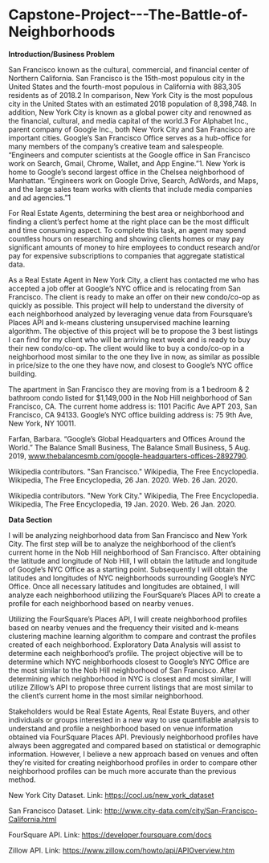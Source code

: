 # Capstone-Project---The-Battle-of-Neighborhoods

**Introduction/Business Problem**


San Francisco known as the cultural, commercial, and financial center of Northern California. San Francisco is the 15th-most populous city in the United States and the fourth-most populous in California with 883,305 residents as of 2018.2 In comparison, New York City is the most populous city in the United States with an estimated 2018 population of 8,398,748. In addition, New York City is known as a global power city and renowned as the financial, cultural, and media capital of the world.3
For Alphabet Inc., parent company of Google Inc., both New York City and San Francisco are important cities. Google’s San Francisco Office serves as a hub-office for many members of the company’s creative team and salespeople. “Engineers and computer scientists at the Google office in San Francisco work on Search, Gmail, Chrome, Wallet, and App Engine.”1. New York is home to Google’s second largest office in the Chelsea neighborhood of Manhattan. “Engineers work on Google Drive, Search, AdWords, and Maps, and the large sales team works with clients that include media companies and ad agencies.”1


For Real Estate Agents, determining the best area or neighborhood and finding a client’s perfect home at the right place can be the most difficult and time consuming aspect. To complete this task, an agent may spend countless hours on researching and showing clients homes or may pay significant amounts of money to hire employees to conduct research and/or pay for expensive subscriptions to companies that aggregate statistical data. 


As a Real Estate Agent in New York City, a client has contacted me who has accepted a job offer at Google’s NYC office and is relocating from San Francisco. The client is ready to make an offer on their new condo/co-op as quickly as possible. This project will help to understand the diversity of each neighborhood analyzed by leveraging venue data from Foursquare’s Places API and k-means clustering unsupervised machine learning algorithm. The objective of this project will be to propose the 3 best listings I can find for my client who will be arriving next week and is ready to buy their new condo/co-op. The client would like to buy a condo/co-op in a neighborhood most similar to the one they live in now, as similar as possible in price/size to the one they have now, and closest to Google’s NYC office building. 


The apartment in San Francisco they are moving from is a 1 bedroom & 2 bathroom condo listed for $1,149,000 in the Nob Hill neighborhood of San Francisco, CA. The current home address is: 1101 Pacific Ave APT 203, San Francisco, CA 94133. 
Google’s NYC office building address is: 75 9th Ave, New York, NY 10011.


Farfan, Barbara. “Google’s Global Headquarters and Offices Around the World.” The Balance Small Business, The Balance Small Business, 5 Aug. 2019, www.thebalancesmb.com/google-headquarters-offices-2892790.


Wikipedia contributors. "San Francisco." Wikipedia, The Free Encyclopedia. Wikipedia, The Free Encyclopedia, 26 Jan. 2020. Web. 26 Jan. 2020.


Wikipedia contributors. "New York City." Wikipedia, The Free Encyclopedia. Wikipedia, The Free Encyclopedia, 19 Jan. 2020. Web. 26 Jan. 2020.


**Data Section**


I will be analyzing neighborhood data from San Francisco and New York City. The first step will be to analyze the neighborhood of the client’s current home in the Nob Hill neighborhood of San Francisco. After obtaining the latitude and longitude of Nob Hill, I will obtain the latitude and longitude of Google’s NYC Office as a starting point. Subsequently I will obtain the latitudes and longitudes of NYC neighborhoods surrounding Google’s NYC Office. Once all necessary latitudes and longitudes are obtained, I will analyze each neighborhood utilizing the FourSquare’s Places API to create a profile for each neighborhood based on nearby venues. 


Utilizing the FourSquare’s Places API, I will create neighborhood profiles based on nearby venues and the frequency their visited and k-means clustering machine learning algorithm to compare and contrast the profiles created of each neighborhood. Exploratory Data Analysis will assist to determine each neighborhood’s profile. The project objective will be to determine which NYC neighborhoods closest to Google’s NYC Office are the most similar to the Nob Hill neighborhood of San Francisco. After determining which neighborhood in NYC is closest and most similar, I will utilize Zillow’s API to propose three current listings that are most similar to the client’s current home in the most similar neighborhood. 


Stakeholders would be Real Estate Agents, Real Estate Buyers, and other individuals or groups interested in a new way to use quantifiable analysis to understand and profile a neighborhood based on venue information obtained via FourSquare Places API. Previously neighborhood profiles have always been aggregated and compared based on statistical or demographic information. However, I believe a new approach based on venues and often they’re visited for creating neighborhood profiles in order to compare other neighborhood profiles can be much more accurate than the previous method.


New York City Dataset. Link: https://cocl.us/new_york_dataset


San Francisco Dataset. Link: http://www.city-data.com/city/San-Francisco-California.html


FourSquare API. Link: https://developer.foursquare.com/docs


Zillow API. Link: https://www.zillow.com/howto/api/APIOverview.htm
